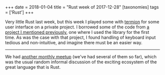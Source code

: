 +++
date = 2018-01-04
title = "Rust week of 2017-12-28"
[taxonomies]
tags = ['Rust']
+++

Very little Rust last week, but this week I played some with [termion]
for some user interface on a private project. I borrowed some of the
code from [a project I mentioned previously], one where I used the
library for the first time. As was the case with that project, I found
handling of keyboard input tedious and non-intuitive, and imagine there
must be an easier way.

---

We had [another monthly meetup] (we've had several of them so far),
which was the usual random informal discussion of the exciting ecosystem
of the great language that is Rust.

  [termion]: https://github.com/ticki/termion
  [a project I mentioned previously]: http://tshepang.net/rust-weeks-of-2017-09-14-to-2017-09-28
  [another monthly meetup]: https://www.meetup.com/Johannesburg-Rust-Meetup/events/246240196

